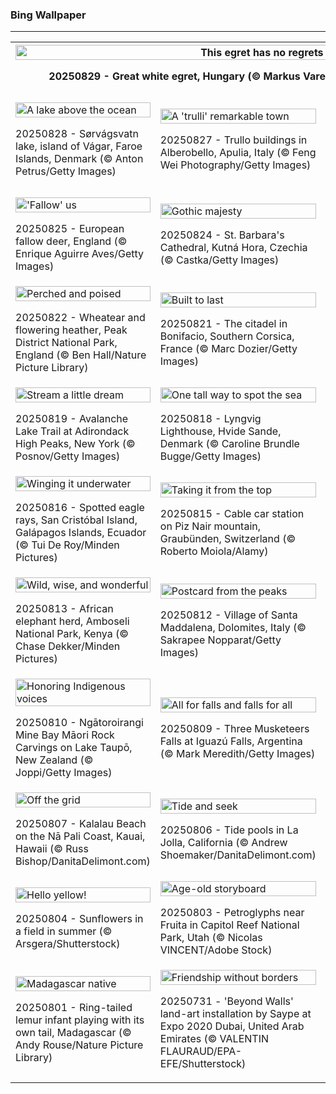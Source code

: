 <h3>
 Bing Wallpaper
</h3>
<hr/>
<table>
<tr>
<th colspan="3">
<img alt="This egret has no regrets" src="https://www.bing.com/th?id=OHR.WhiteEgret_EN-US3605994040_UHD.jpg&amp;rf=LaDigue_UHD.jpg&amp;pid=hp&amp;w=3840&amp;h=2160&amp;rs=1&amp;c=4" width="100%"/><p>20250829 - Great white egret, Hungary (© Markus Varesvuo/Nature Picture Library)</p></th>
</tr>
<tr>
<td><img alt="A lake above the ocean" src="https://www.bing.com/th?id=OHR.FaroeLake_EN-US3557234950_UHD.jpg&amp;rf=LaDigue_UHD.jpg&amp;pid=hp&amp;w=3840&amp;h=2160&amp;rs=1&amp;c=4" width="100%"/><p>20250828 - Sørvágsvatn lake, island of Vágar, Faroe Islands, Denmark (© Anton Petrus/Getty Images)</p></td>
<td><img alt="A 'trulli' remarkable town" src="https://www.bing.com/th?id=OHR.TrulliHouses_EN-US3489439665_UHD.jpg&amp;rf=LaDigue_UHD.jpg&amp;pid=hp&amp;w=3840&amp;h=2160&amp;rs=1&amp;c=4" width="100%"/><p>20250827 - Trullo buildings in Alberobello, Apulia, Italy (© Feng Wei Photography/Getty Images)</p></td>
<td><img alt="From volcanic roots to river routes" src="https://www.bing.com/th?id=OHR.YellowstoneRiver_EN-US3380364726_UHD.jpg&amp;rf=LaDigue_UHD.jpg&amp;pid=hp&amp;w=3840&amp;h=2160&amp;rs=1&amp;c=4" width="100%"/><p>20250826 - Calcite Springs Overlook and Yellowstone River, Yellowstone National Park, Wyoming (© Rebecca L. Latson/Getty Images)</p></td>
</tr>
<tr>
<td><img alt="'Fallow' us" src="https://www.bing.com/th?id=OHR.CervusDama_EN-US3217647015_UHD.jpg&amp;rf=LaDigue_UHD.jpg&amp;pid=hp&amp;w=3840&amp;h=2160&amp;rs=1&amp;c=4" width="100%"/><p>20250825 - European fallow deer, England (© Enrique Aguirre Aves/Getty Images)</p></td>
<td><img alt="Gothic majesty" src="https://www.bing.com/th?id=OHR.SaintBarbaras_EN-US3076115197_UHD.jpg&amp;rf=LaDigue_UHD.jpg&amp;pid=hp&amp;w=3840&amp;h=2160&amp;rs=1&amp;c=4" width="100%"/><p>20250824 - St. Barbara's Cathedral, Kutná Hora, Czechia (© Castka/Getty Images)</p></td>
<td><img alt="Nature's green quilt" src="https://www.bing.com/th?id=OHR.PalouseWA_EN-US2419102005_UHD.jpg&amp;rf=LaDigue_UHD.jpg&amp;pid=hp&amp;w=3840&amp;h=2160&amp;rs=1&amp;c=4" width="100%"/><p>20250823 - Rolling hills of the Palouse, Washington (© svetlana57/Getty Images)</p></td>
</tr>
<tr>
<td><img alt="Perched and poised" src="https://www.bing.com/th?id=OHR.WheatearBird_EN-US2132045619_UHD.jpg&amp;rf=LaDigue_UHD.jpg&amp;pid=hp&amp;w=3840&amp;h=2160&amp;rs=1&amp;c=4" width="100%"/><p>20250822 - Wheatear and flowering heather, Peak District National Park, England (© Ben Hall/Nature Picture Library)</p></td>
<td><img alt="Built to last" src="https://www.bing.com/th?id=OHR.CitadelBonifacio_EN-US2046177235_UHD.jpg&amp;rf=LaDigue_UHD.jpg&amp;pid=hp&amp;w=3840&amp;h=2160&amp;rs=1&amp;c=4" width="100%"/><p>20250821 - The citadel in Bonifacio, Southern Corsica, France (© Marc Dozier/Getty Images)</p></td>
<td><img alt="Powered by the sun" src="https://www.bing.com/th?id=OHR.SolarAviation_EN-US1940905760_UHD.jpg&amp;rf=LaDigue_UHD.jpg&amp;pid=hp&amp;w=3840&amp;h=2160&amp;rs=1&amp;c=4" width="100%"/><p>20250820 - Solar Impulse 2 at Kalaeloa Airport, Honolulu, Hawaii (© Solar Impulse/Revillard/Sipa/Shutterstock)</p></td>
</tr>
<tr>
<td><img alt="Stream a little dream" src="https://www.bing.com/th?id=OHR.AvalancheLake_EN-US1814683119_UHD.jpg&amp;rf=LaDigue_UHD.jpg&amp;pid=hp&amp;w=3840&amp;h=2160&amp;rs=1&amp;c=4" width="100%"/><p>20250819 - Avalanche Lake Trail at Adirondack High Peaks, New York (© Posnov/Getty Images)</p></td>
<td><img alt="One tall way to spot the sea" src="https://www.bing.com/th?id=OHR.LyngvigLighthouse_EN-US1600601632_UHD.jpg&amp;rf=LaDigue_UHD.jpg&amp;pid=hp&amp;w=3840&amp;h=2160&amp;rs=1&amp;c=4" width="100%"/><p>20250818 - Lyngvig Lighthouse, Hvide Sande, Denmark (© Caroline Brundle Bugge/Getty Images)</p></td>
<td><img alt="Bee the change" src="https://www.bing.com/th?id=OHR.ColorfulBeehives_EN-US1476944743_UHD.jpg&amp;rf=LaDigue_UHD.jpg&amp;pid=hp&amp;w=3840&amp;h=2160&amp;rs=1&amp;c=4" width="100%"/><p>20250817 - Colorful beehives in Italy (© Roberto Caucino/Shutterstock)</p></td>
</tr>
<tr><td><img alt="Winging it underwater" src="https://www.bing.com/th?id=OHR.SpottedEagleRay_EN-US9227600044_UHD.jpg&amp;rf=LaDigue_UHD.jpg&amp;pid=hp&amp;w=3840&amp;h=2160&amp;rs=1&amp;c=4" width="100%"/><p>20250816 - Spotted eagle rays, San Cristóbal Island, Galápagos Islands, Ecuador (© Tui De Roy/Minden Pictures)</p></td><td><img alt="Taking it from the top" src="https://www.bing.com/th?id=OHR.PizNairPeak_EN-US9097547756_UHD.jpg&amp;rf=LaDigue_UHD.jpg&amp;pid=hp&amp;w=3840&amp;h=2160&amp;rs=1&amp;c=4" width="100%"/><p>20250815 - Cable car station on Piz Nair mountain, Graubünden, Switzerland (© Roberto Moiola/Alamy)</p></td><td><img alt="Earth's open secret" src="https://www.bing.com/th?id=OHR.CoronaArch_EN-US8928406175_UHD.jpg&amp;rf=LaDigue_UHD.jpg&amp;pid=hp&amp;w=3840&amp;h=2160&amp;rs=1&amp;c=4" width="100%"/><p>20250814 - A man rappels off Corona Arch near Moab, Utah (© Grant Ordelheide/TANDEM Stills + Motion)</p></td></tr><tr><td><img alt="Wild, wise, and wonderful" src="https://www.bing.com/th?id=OHR.KenyaElephants_EN-US8723347309_UHD.jpg&amp;rf=LaDigue_UHD.jpg&amp;pid=hp&amp;w=3840&amp;h=2160&amp;rs=1&amp;c=4" width="100%"/><p>20250813 - African elephant herd, Amboseli National Park, Kenya (© Chase Dekker/Minden Pictures)</p></td><td><img alt="Postcard from the peaks" src="https://www.bing.com/th?id=OHR.SantaMaddalena_EN-US8546897995_UHD.jpg&amp;rf=LaDigue_UHD.jpg&amp;pid=hp&amp;w=3840&amp;h=2160&amp;rs=1&amp;c=4" width="100%"/><p>20250812 - Village of Santa Maddalena, Dolomites, Italy (© Sakrapee Nopparat/Getty Images)</p></td><td><img alt="Roar for a cause" src="https://www.bing.com/th?id=OHR.LionessKenya_EN-US8440386444_UHD.jpg&amp;rf=LaDigue_UHD.jpg&amp;pid=hp&amp;w=3840&amp;h=2160&amp;rs=1&amp;c=4" width="100%"/><p>20250811 - Lioness in Maasai Mara National Reserve, Kenya (© Tandem Stock/Adobe Stock)</p></td></tr><tr><td><img alt="Honoring Indigenous voices" src="https://www.bing.com/th?id=OHR.MaoriRock_EN-US6499689741_UHD.jpg&amp;rf=LaDigue_UHD.jpg&amp;pid=hp&amp;w=3840&amp;h=2160&amp;rs=1&amp;c=4" width="100%"/><p>20250810 - Ngātoroirangi Mine Bay Māori Rock Carvings on Lake Taupō, New Zealand (© Joppi/Getty Images)</p></td><td><img alt="All for falls and falls for all" src="https://www.bing.com/th?id=OHR.IguazuArgentina_EN-US5953375078_UHD.jpg&amp;rf=LaDigue_UHD.jpg&amp;pid=hp&amp;w=3840&amp;h=2160&amp;rs=1&amp;c=4" width="100%"/><p>20250809 - Three Musketeers Falls at Iguazú Falls, Argentina (© Mark Meredith/Getty Images)</p></td><td><img alt="Code of the coastline" src="https://www.bing.com/th?id=OHR.GasparillaLight_EN-US0554204214_UHD.jpg&amp;rf=LaDigue_UHD.jpg&amp;pid=hp&amp;w=3840&amp;h=2160&amp;rs=1&amp;c=4" width="100%"/><p>20250808 - Gasparilla Island Rear Range Light, Boca Grande, Florida (© Wiltser/Getty Images)</p></td></tr><tr><td><img alt="Off the grid" src="https://www.bing.com/th?id=OHR.NaPaliKauai_EN-US7451684312_UHD.jpg&amp;rf=LaDigue_UHD.jpg&amp;pid=hp&amp;w=3840&amp;h=2160&amp;rs=1&amp;c=4" width="100%"/><p>20250807 - Kalalau Beach on the Nā Pali Coast, Kauai, Hawaii (© Russ Bishop/DanitaDelimont.com)</p></td><td><img alt="Tide and seek" src="https://www.bing.com/th?id=OHR.CaliforniaTidepool_EN-US9089576317_UHD.jpg&amp;rf=LaDigue_UHD.jpg&amp;pid=hp&amp;w=3840&amp;h=2160&amp;rs=1&amp;c=4" width="100%"/><p>20250806 - Tide pools in La Jolla, California (© Andrew Shoemaker/DanitaDelimont.com)</p></td><td><img alt="Whooo's home?" src="https://www.bing.com/th?id=OHR.LaplandOwl_EN-US8965493818_UHD.jpg&amp;rf=LaDigue_UHD.jpg&amp;pid=hp&amp;w=3840&amp;h=2160&amp;rs=1&amp;c=4" width="100%"/><p>20250805 - Great gray owls in their nest, Finland (© imageBROKER.com/Alamy)</p></td></tr><tr><td><img alt="Hello yellow!" src="https://www.bing.com/th?id=OHR.HappySunflower_EN-US8791544241_UHD.jpg&amp;rf=LaDigue_UHD.jpg&amp;pid=hp&amp;w=3840&amp;h=2160&amp;rs=1&amp;c=4" width="100%"/><p>20250804 - Sunflowers in a field in summer (© Arsgera/Shutterstock)</p></td><td><img alt="Age-old storyboard" src="https://www.bing.com/th?id=OHR.FruitaPetroglyphs_EN-US8712481828_UHD.jpg&amp;rf=LaDigue_UHD.jpg&amp;pid=hp&amp;w=3840&amp;h=2160&amp;rs=1&amp;c=4" width="100%"/><p>20250803 - Petroglyphs near Fruita in Capitol Reef National Park, Utah (© Nicolas VINCENT/Adobe Stock)</p></td><td><img alt="Expect the unexpected" src="https://www.bing.com/th?id=OHR.EdinburghFringe_EN-US5923216873_UHD.jpg&amp;rf=LaDigue_UHD.jpg&amp;pid=hp&amp;w=3840&amp;h=2160&amp;rs=1&amp;c=4" width="100%"/><p>20250802 - Royal Mile, Edinburgh, Scotland (© MEDITERRANEAN/Getty Images)</p></td></tr><tr><td><img alt="Madagascar native" src="https://www.bing.com/th?id=OHR.BabyLemur_EN-US9264861498_UHD.jpg&amp;rf=LaDigue_UHD.jpg&amp;pid=hp&amp;w=3840&amp;h=2160&amp;rs=1&amp;c=4" width="100%"/><p>20250801 - Ring-tailed lemur infant playing with its own tail, Madagascar (© Andy Rouse/Nature Picture Library)</p></td><td><img alt="Friendship without borders" src="https://www.bing.com/th?id=OHR.SaypeDubai_EN-US5078679271_UHD.jpg&amp;rf=LaDigue_UHD.jpg&amp;pid=hp&amp;w=3840&amp;h=2160&amp;rs=1&amp;c=4" width="100%"/><p>20250731 - 'Beyond Walls' land-art installation by Saype at Expo 2020 Dubai, United Arab Emirates (© VALENTIN FLAURAUD/EPA-EFE/Shutterstock)</p></td><td><img alt="The jungle queen" src="https://www.bing.com/th?id=OHR.TigerDay_EN-US5038876410_UHD.jpg&amp;rf=LaDigue_UHD.jpg&amp;pid=hp&amp;w=3840&amp;h=2160&amp;rs=1&amp;c=4" width="100%"/><p>20250730 - Female Bengal tiger, Kanha National Park, India (© Axel Gomille/Nature Picture Library)</p></td></tr></table>
